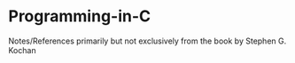 # Programming-in-C
Notes/References primarily but not exclusively from the book by Stephen G. Kochan
